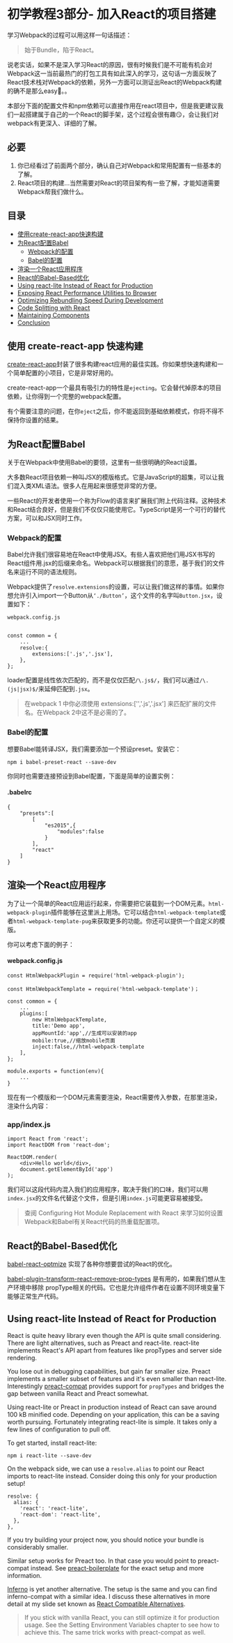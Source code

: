 
# 初学教程3部分- 加入React的项目搭建

学习Webpack的过程可以用这样一句话描述：
>始于Bundle，陷于React。

说老实话，如果不是深入学习React的原因，很有时候我们是不可能有机会对Webpack这一当前最热门的打包工具有如此深入的学习，这句话一方面反映了React技术栈对Webpack的依赖，另外一方面可以测证出React的Webpack构建的确不是那么easy🙈。。

本部分下面的配置文件和npm依赖可以直接作用在react项目中，但是我更建议我们一起搭建属于自己的一个React的脚手架，这个过程会很有趣😏，会让我们对webpack有更深入、详细的了解。

## 必要

1. 你已经看过了前面两个部分，确认自己对Webpack和常用配置有一些基本的了解。
2. React项目的构建...当然需要对React的项目架构有一些了解，才能知道需要Webpack帮我们做什么。

## 目录

* [使用create-react-app快速构建]()
* [为React配置Babel]() 
	* [Webpack的配置]() 
	* [Babel的配置]()
* [渲染一个React应用程序]()
* [React的Babel-Based优化]()
* [Using react-lite Instead of React for Production]()
* [Exposing React Performance Utilities to Browser]()
* [Optimizing Rebundling Speed During Development]()
* [Code Splitting with React]()
* [Maintaining Components]()
* [Conclusion]()

## 使用 create-react-app 快速构建

[create-react-app](https://www.npmjs.com/package/create-react-app)封装了很多构建react应用的最佳实践。你如果想快速构建和一个简单配置的小项目，它是非常好用的。  

create-react-app一个最具有吸引力的特性是`ejecting`。它会替代掉原本的项目依赖，让你得到一个完整的webpack配置。  

有个需要注意的问题，在你`eject`之后，你不能返回到基础依赖模式，你将不得不保持你设置的结果。


## 为React配置Babel

关于在Webpack中使用Babel的要领，这里有一些很明确的React设置。

大多数React项目依赖一种叫JSX的模版格式。它是JavaScript的超集，可以让我们混入类XML语法。很多人在用起来很感觉非常的方便。

一些React的开发者使用一个称为Flow的语言来扩展我们附上代码注释。这种技术和React结合良好，但是我们不仅仅只能使用它。TypeScript是另一个可行的替代方案，可以和JSX同时工作。

### Webpack的配置

Babel允许我们很容易地在React中使用JSX。有些人喜欢把他们用JSX书写的React组件用.jsx的后缀来命名。Webpack可以根据我们的意愿，基于我们的文件名来运行不同的语法规则。

Webpack提供了`resolve.extensions`的设置，可以让我们做这样的事情。如果你想允许引入import一个Button从`‘./Button’`，这个文件的名字叫`Button.jsx`，设置如下：

`webpack.config.js`

```

const common = {
	...
	resolve:{
		extensions:['.js','.jsx'],
	},
};

```

loader配置是线性依次匹配的，而不是仅仅匹配`/\.js$/`，我们可以通过`/\.(js|jsx)$/`来延伸匹配到`.jsx`。

> 在webpack 1 中你必须使用 extensions:['','.js','.jsx'] 来匹配扩展的文件名。在Webpack 2中这不是必需的了。

### Babel的配置

想要Babel能转译JSX，我们需要添加一个预设preset。安装它：

```
npm i babel-preset-react --save-dev

```

你同时也需要连接预设到Babel配置，下面是简单的设置实例：

#### .babelrc

```
{
	"presets":[
		[
			"es2015",{
				"modules":false
			}
		],
		"react"
	]
}
```

## 渲染一个React应用程序

为了让一个简单的React应用运行起来，你需要把它装载到一个DOM元素。`html-webpack-plugin`插件能够在这里派上用场。它可以结合`html-webpack-template`或者`html-webpack-template-pug`来获取更多的功能。你还可以提供一个自定义的模版。

你可以考虑下面的例子：

#### webpack.config.js

```
const HtmlWebpackPlugin = require('html-webpack-plugin');

const HtmlWebpackTemplate = require('html-webpack-template')；

const common = {
	...
	plugins:[
		new HtmlWebpackTemplate,
		title:'Demo app',
		appMountId:'app',//生成可以安装的app
		mobile:true,//缩放mobile页面
		inject:false,//html-webpack-template
	],
};

module.exports = function(env){
	...
}
```

现在有一个模版和一个DOM元素需要渲染，React需要传入参数，在那里渲染，渲染什么内容：

### app/index.js

```
import React from 'react';
import ReactDOM from 'react-dom';

ReactDOM.render(
	<div>Hello world</div>,
	document.getElementById('app')
);
```

我们可以这段代码内混入我们的应用程序，取决于我们的口味，我们可以用`index.jsx`的文件名代替这个文件，但是引用`index.js`可能更容易被接受。

> 查阅 Configuring Hot Module Replacement with React 来学习如何设置Webpack和Babel有关React代码的热重载配置项。

## React的Babel-Based优化

[babel-react-optmize](https://github.com/thejameskyle/babel-react-optimize) 实现了各种你想要尝试的React的优化。

[babel-plugin-transform-react-remove-prop-types](https://www.npmjs.com/package/babel-plugin-transform-react-remove-prop-types) 是有用的，如果我们想从生产环境中移除 propType相关的代码。它也是允许组件作者在设置不同环境变量下能够正常生产代码。

## Using react-lite Instead of React for Production

React is quite heavy library even though the API is quite small considering. There are light alternatives, such as Preact and react-lite. react-lite implements React's API apart from features like propTypes and server side rendering.

You lose out in debugging capabilities, but gain far smaller size. Preact implements a smaller subset of features and it's even smaller than react-lite. Interestingly [preact-compat](https://www.npmjs.com/package/preact-compat) provides support for `propTypes` and bridges the gap between vanilla React and Preact somewhat.

Using react-lite or Preact in production instead of React can save around 100 kB minified code. Depending on your application, this can be a saving worth pursuing. Fortunately integrating react-lite is simple. It takes only a few lines of configuration to pull off.

To get started, install react-lite:

`npm i react-lite --save-dev`

On the webpack side, we can use a `resolve.alias` to point our React imports to react-lite instead. Consider doing this only for your production setup!

```
resolve: {
  alias: {
    'react': 'react-lite',
    'react-dom': 'react-lite',
  },
},
```

If you try building your project now, you should notice your bundle is considerably smaller.

Similar setup works for Preact too. In that case you would point to preact-compat instead. See [preact-boilerplate](https://github.com/developit/preact-boilerplate) for the exact setup and more information.

[Inferno](https://www.npmjs.com/package/inferno) is yet another alternative. The setup is the same and you can find inferno-compat with a similar idea. I discuss these alternatives in more detail at my slide set known as [React Compatible Alternatives](https://presentations.survivejs.com/react-compatible-alternatives).

> If you stick with vanilla React, you can still optimize it for production usage. See the Setting Environment Variables chapter to see how to achieve this. The same trick works with preact-compat as well.





















